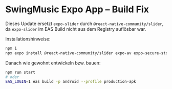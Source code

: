 # SwingMusic Expo App – Build Fix

Dieses Update ersetzt `expo-slider` durch `@react-native-community/slider`, da `expo-slider` im EAS Build nicht aus dem Registry auflösbar war.

Installationshinweise:

```bash
npm i
npx expo install @react-native-community/slider expo-av expo-secure-store expo-linear-gradient @react-navigation/native @react-navigation/native-stack @react-navigation/bottom-tabs react-native-gesture-handler react-native-safe-area-context react-native-screens expo-status-bar
```

Danach wie gewohnt entwickeln bzw. bauen:

```bash
npm run start
# oder
EAS_LOGIN=1 eas build -p android --profile production-apk
```